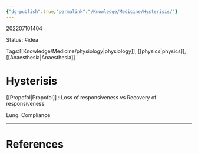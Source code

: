 ```yaml
---
{"dg-publish":true,"permalink":"/Knowledge/Medicine/Hysterisis/"}
---
```


202207101404

Status: #idea

Tags:[[Knowledge/Medicine/physiology\|physiology]], [[physics\|physics]], [[Anaesthesia\|Anaesthesia]]

# Hysterisis
[[Propofol\|Propofol]] : Loss of responsiveness vs Recovery of responsiveness

Lung: Compliance




___
# References